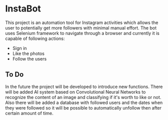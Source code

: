 # InstaBot
This project is an automation tool for Instagram activities which allows the user to potentially get more followers with minimal manual effort. The bot uses Selenium framework to navigate through a browser and currently it is capable of following actions:
- Sign in
- Like the photos
- Follow the users
## To Do
In the future the project will be developed to introduce new functions. There will be added AI system based on Convolutional Neural Networks to recognize the content of an image and classifying if it's worth to like or not. Also there will be added a database with followed users and the dates when they were followed so it will be possible to automatically unfollow then after certain amount of time.
